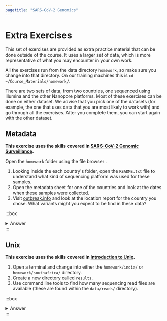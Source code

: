 ```yaml
---
pagetitle: "SARS-CoV-2 Genomics"
---
```


# Extra Exercises

This set of exercises are provided as extra practice material that can be done outside of the course. 
It uses a larger set of data, which is more representative of what you may encounter in your own work.

All the exercises run from the data directory `homework`, so make sure you change into that directory. 
On our training machines this is `cd ~/Course_Materials/homework/`.

There are two sets of data, from two countries, one sequenced using Illumina and the other Nanopore platforms. 
Most of these exercises can be done on either dataset.
We advise that you pick one of the datasets (for example, the one that uses data that you are most likely to work with) and go through all the exercises. 
After you complete them, you can start again with the other dataset.


## Metadata

**This exercise uses the skills covered in [SARS-CoV-2 Genomic Surveillance](01-intro.html).**

Open the `homework` folder using the file browser <i class="fa-solid fa-folder"></i>.

1. Looking inside the each country's folder, open the `README.txt` file to understand what kind of sequencing platform was used for these samples.
1. Open the metadata sheet for one of the countries and look at the dates when these samples were collected. 
1. Visit [outbreak.info](https://outbreak.info/location-reports) and look at the location report for the country you chose. What variants might you expect to be find in these data?

:::box
<details><summary>Answer</summary>

**South Africa**

From the README we can see that using paired-end Illumina sequencing.
This will need to be considered when we run our consensus assembly workflow.

Double-clicking the `sample_metadata.csv` file opens it with our spreadsheet software (on our training machines this is LibreOffice, but Excel would also open CSV files).
The second column contains the sample collection dates, and we can see these samples are from Nov 2021 to Jan 2022. 

We visit [outbreak.info](https://outbreak.info/location-reports) and search for "South Africa". 
If we scroll down to the section "Tracked lineages over time in South Africa" we can see that in late 2021 and the start of 2022 we have mostly the "Omicron" SARS-CoV-2 variant circulating in the population. 
This suggests that our samples may mostly be this variant. 

----

**India**

From the README we can see that using Nanopore sequencing.
This will need to be considered when we run our consensus assembly workflow.

Double-clicking the `sample_metadata.csv` file opens it with our spreadsheet software (on our training machines this is LibreOffice, but Excel would also open CSV files).
The second column contains the sample collection dates, and we can see these samples are from Jan to Feb 2021. 

We visit [outbreak.info](https://outbreak.info/location-reports) and search for "India". 
If we scroll down to the section "Tracked lineages over time in South Africa" we can see that around that period of 2021 we had both Alpha and Delta variants circulating in the population, so we may expect to see these in our samples.

</details>
:::


## Unix

**This exercise uses the skills covered in [Introduction to Unix](02a-unix_intro.md).**

1. Open a terminal and change into either the `homework/india/` or `homework/southafrica/` directory.
2. Create a new directory called `results`.
3. Use command line tools to find how many sequencing read files are available (these are found within the `data/reads/` directory).

:::box
<details><summary>Answer</summary>

To check how many samples we have, we can combine the `ls` (list files) and `wc` (word count) commands

**South Africa**

For the South Africa samples we have paired-end Illumina data (i.e. two files per sample).
For this reason, we list all files that end with "_1.fastq.gz" using the `*` wildcard.
This way we ensure to only count each sample once:

```console
$ ls data/reads/*_1.fastq.gz | wc -l
```
```
48
```

We pipe the output of `ls` to the `wc` command using the option `-l` to count the number of lines coming out of the `ls` command. 

----

**India**

For the India samples we have Nanopore data. 
In this case, each sample's data is within its own directory, so all we have to do is count how many directories there are in `data/reads`:

```console
$ ls india/data/reads/ | wc -l
```
```
47
```

We pipe the output of `ls` to the `wc` command using the option `-l` to count the number of lines coming out of the `ls` command. 

</details>
:::

<!--
## FASTQ Quality Control

**This exercise uses the skills covered in [Introduction to NGS](03-intro_ngs.html).**

:::warning
This exercise can only be done on the South Africa samples. 
:::

The South Africa samples were sequenced on an Illumina platform.
We will run a basic quality control of these reads using FastQC and compile the results using MultiQC.

1. Runs FastQC on all the samples. Output the results to a directory called `results/fastqc/`. Make sure to create the directory first.
2. Compile the results of FastQC using MultiQC and output its results in a directory called `results/multiqc/`.
3. Analyse the reports and make a note of any samples that you worry about in terms of producing a high-quality assembly.

:::box
<details><summary>Answer</summary>

To check the data quality of our reads, we can write a shell script including all the commands that we want to run.
Make sure these commands are run from within the `homework/southafrica` directory.

```bash
# make directory
mkdir -p results/fastqc
mkdir -p results/multiqc

# run FastQC on all the files
# using 8 threads in parallel since we have 8 CPUs available
fastqc -t 8 --outdir results/fastqc/ data/reads/*.fastq.gz

# run MultiQC on the output of FastQC
multiqc --outdir results/multiqc/ results/fastqc/
```

This script starts by having some code to create the necessary output directories. 
The `-p` option ensures that we don't get an error in case the directory already exists. 

We then run `fastqc`, being careful to specify that we have 8 CPUs (with the `-t` option). 
We also use the `*` _wildcard_ to pattern-match all the files ending with the file extension ".fastq.gz", so that FastQC will automatically process all the files in parallel. 

We then use the _output_ directory of the `fastqc` step as the _input_ for `multiqc`. 
This is just like a mini-workflow or our own! Outputs of one tool feeding into the next tool.

After looking at the quality report from `multiqc`, we can notice that:

- Some samples have a very low number of sequences. For example, sample SRR17461700 only has 46717 reads (you can open the individual FastQC report for this sample to see the exact number).
- Generally the read 2 files (file names ending `_2.fastq.gz`) have lower quality than the read 1 files. This is often seen in Illumina data. 
- In the "Adapter Content" section of the MultiQC report we can see that some of the reads contain some of the Illumina sequencing adapter within them. 

These last two points are generally solved with quality filtering and adapter removal, which is part of the consensus workflow we will use. 
However, it will still affect the quality of the assembly because by filtering low-quality reads we will, effectively be loosing data.

We should keep an eye on the samples with very low read numbers and check if they pass the QC thresholds from our consensus assembly workflow.

</details>
:::


## Consensus Assembly

**This exercise uses the skills covered in [Consensus Assembly](04-artic_nextflow.html).**

We will now produce a consensus assembly from our sequencing data.

- Write a command to run these samples through the `ncov2019-artic-nf` Nextflow workflow. (Note: this may take 10-20 minutes to run.)
  - Output the results to a directory called `results/consensus/`.
  - **Bonus:** Save the command used for your analysis in a script (create a `scripts/` folder and save it in there with a name of your choice). 
- Once complete, open the QC CSV file produced by the pipeline and check how many samples pass the default quality thresholds. Do you agree that all these samples should be used in downstream analysis? How many samples would you keep for uploading to public databases and lineage assignment?
- **Bonus:** Use some commands to count how many samples passed the default quality control thresholds of the workflow.


:::box
<details><summary>Answer</summary>

**South Africa**

To produce consensus sequences for our South Africa samples, we run our nextflow workflow with the `--illumina` option and `--directory` to specify the directory where all our files are located in:

```bash
nextflow run ncov2019-artic-nf -with-report -with-dag -profile conda --outdir results/consensus/ --prefix southafrica --schemeVersion V3 --directory data/reads/ --illumina
```

This step takes quite a while to complete (around 2h with 8 CPUs), but we can see its progress printed on the console while it runs. 
Once it completes, we should get several directories within `/results/consensus/`. 
We also get a file named `southafrica.qc.csv`, which contains all the QC metrics from our assembled consensus sequences. 

If we open that file, we can see several quality metrics, which we detailed in the [course materials](04-artic_nextflow.html#Output_Files). 

As a bonus, to find out how many samples pass quality thresholds, we can use the `grep` command (used to find text patterns within files) combined with `wc`:

```console 
$ grep "TRUE" results/consensus/southafrica.qc.csv | wc -l
```
```
38
```

----

**India**

To process the samples from India, we run our workflow with the `--medaka` option and the `--basecalled_fastq` option to specify the directory where all our FASTQ files are located in:

```bash
nextflow run ncov2019-artic-nf -with-report -with-dag -profile conda --outdir results/consensus/ --prefix india --schemeVersion V3 --basecalled_fastq data/reads/ --medaka
```

The workflow should take around 30m to run, and will produce several directories as detailed in the [course materials](04-artic_nextflow.html#Output_Files). 

We can explore the QC file to identify any problematic samples. 

As a bonus, to find out how many samples pass quality thresholds, we can use the `grep` command (used to find text patterns within files) combined with `wc`:

```console 
$ grep "TRUE" results/consensus/india.qc.csv | wc -l
```
```
47
```

</details>
:::


## Lineages & Variants

-->

